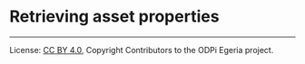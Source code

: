 <!-- SPDX-License-Identifier: CC-BY-4.0 -->
<!-- Copyright Contributors to the ODPi Egeria project. -->

# Retrieving asset properties




----
License: [CC BY 4.0](https://creativecommons.org/licenses/by/4.0/),
Copyright Contributors to the ODPi Egeria project.